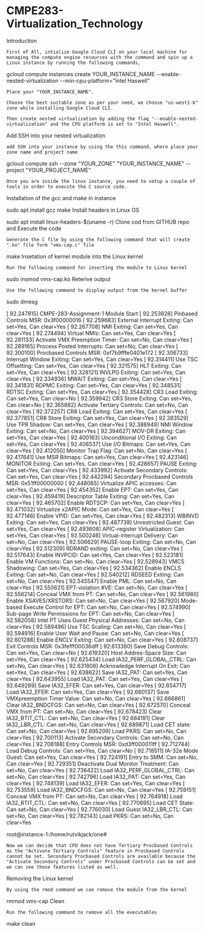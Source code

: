 # CMPE283-Virtualization_Technology

Introduction

    First of All, intialize Google Cloud CLI on your local machine for managing the compute engine resources with the command and spin up a Linux instance by running the following commands,

gcloud compute instances create YOUR_INSTANCE_NAME --enable-nested-virtualization --min-cpu-platform="Intel Haswell"

    Place your "YOUR_INSTANCE_NAME".

    Choose the best suitable zone as per your need, we choose "us-west1-b" zone while installing Google Cloud CLI.

    Then create nested virtualization by adding the flag "--enable-nested-virtualization" and the CPU platform is set to "Intel Haswell".

Add SSH into your nested virtualization

    add SSH into your instance by using the this command, where place your zone name and project name

gcloud compute ssh --zone "YOUR_ZONE" "YOUR_INSTANCE_NAME" --project "YOUR_PROJECT_NAME"

    Once you are inside the linux instance, you need to setup a couple of tools in order to execute the C source code.

Installation of the gcc and make in instance

sudo apt install gcc make
Install headers in Linux OS

sudo apt install linux-headers-$(uname -r)
Clone cod from GITHUB repo and Execute the code

    Generate the C file by using the following command that will create ".ko" file form "vmx-cap.c" file

make
Insetation of kernel module into the Linux kernel

    Run the following command for inserting the module to Linux kernel

sudo insmod vmx-cap.ko
Reterive output

    Use the following command to display output from the kernel buffer

sudo dmesg

[   92.247815] CMPE-283-Assignment-1 Module Start
[   92.253628] Pinbased Controls MSR: 0x3f00000016
[   92.259683]   External Interrupt Exiting: Can set=Yes, Can clear=Yes
[   92.267708]   NMI Exiting: Can set=Yes, Can clear=Yes
[   92.274494]   Virtual NMIs: Can set=Yes, Can clear=Yes
[   92.281133]   Activate VMX Preemption Timer: Can set=No, Can clear=Yes
[   92.289165]   Process Posted Interrupts: Can set=No, Can clear=Yes
[   92.300100] Procbased Controls MSR: 0xf7b9fffe0401e172
[   92.306733]   Interrupt Window Exiting: Can set=Yes, Can clear=Yes
[   92.314411]   Use TSC Offsetting: Can set=Yes, Can clear=Yes
[   92.321575]   HLT Exiting: Can set=Yes, Can clear=Yes
[   92.328121]   INVLPG Exiting: Can set=Yes, Can clear=Yes
[   92.334936]   MWAIT Exiting: Can set=Yes, Can clear=Yes
[   92.341831]   RDPMC Exiting: Can set=Yes, Can clear=Yes
[   92.348531]   RDTSC Exiting: Can set=Yes, Can clear=Yes
[   92.354428]   CR3 Load Exiting: Can set=Yes, Can clear=No
[   92.359942]   CR3 Store Exiting: Can set=Yes, Can clear=No
[   92.365882]   Activate Tertiary Controls: Can set=No, Can clear=Yes
[   92.372257]   CR8 Load Exiting: Can set=Yes, Can clear=Yes
[   92.377851]   CR8 Store Exiting: Can set=Yes, Can clear=Yes
[   92.383529]   Use TPR Shadow: Can set=Yes, Can clear=Yes
[   92.388949]   NMI Window Exiting: Can set=No, Can clear=Yes
[   92.394627]   MOV-DR Exiting: Can set=Yes, Can clear=Yes
[   92.400163]   Unconditional I/O Exiting: Can set=Yes, Can clear=Yes
[   92.406537]   Use I/O Bitmaps: Can set=Yes, Can clear=Yes
[   92.412050]   Monitor Trap Flag: Can set=No, Can clear=Yes
[   92.417641]   Use MSR Bitmaps: Can set=Yes, Can clear=Yes
[   92.423146]   MONITOR Exiting: Can set=Yes, Can clear=Yes
[   92.428657]   PAUSE Exiting: Can set=Yes, Can clear=Yes
[   92.433992]   Activate Secondary Controls: Can set=Yes, Can clear=Yes
[   92.442294] Secondary Procbased Controls MSR: 0x51ff00000000
[   92.448065]   Virtualize APIC accesses: Can set=Yes, Can clear=Yes
[   92.454352]   Enable EPT: Can set=Yes, Can clear=Yes
[   92.459419]   Descriptor Table Exiting: Can set=Yes, Can clear=Yes
[   92.465702]   Enable RDTSCP: Can set=Yes, Can clear=Yes
[   92.471032]   Virtualize x2APIC Mode: Can set=Yes, Can clear=Yes
[   92.477146]   Enable VPID: Can set=Yes, Can clear=Yes
[   92.482313]   WBINVD Exiting: Can set=Yes, Can clear=Yes
[   92.487739]   Unrestricted Guest: Can set=Yes, Can clear=Yes
[   92.493608]   APIC-register Virtualization: Can set=Yes, Can clear=Yes
[   92.500246]   Virtual-interrupt Delivery: Can set=No, Can clear=Yes
[   92.506629]   PAUSE-loop Exiting: Can set=No, Can clear=Yes
[   92.512309]   RDRAND exiting: Can set=No, Can clear=Yes
[   92.517643]   Enable INVPCID: Can set=Yes, Can clear=Yes
[   92.523181]   Enable VM Functions: Can set=No, Can clear=Yes
[   92.528943]   VMCS Shadowing: Can set=Yes, Can clear=Yes
[   92.534362]   Enable ENCLS Exiting: Can set=No, Can clear=Yes
[   92.540212]   RDSEED Exiting: Can set=No, Can clear=Yes
[   92.545547]   Enable PML: Can set=No, Can clear=Yes
[   92.550621]   EPT-violation #VE: Can set=No, Can clear=Yes
[   92.556214]   Conceal VMX from PT: Can set=No, Can clear=Yes
[   92.561980]   Enable XSAVES/XRSTORS: Can set=No, Can clear=Yes
[   92.567920]   Mode-based Execute Control for EPT: Can set=No, Can clear=Yes
[   92.574990]   Sub-page Write Permissions for EPT: Can set=No, Can clear=Yes
[   92.582058]   Intel PT Uses Guest Physical Addresses: Can set=No, Can clear=Yes
[   92.589496]   Use TSC Scaling: Can set=No, Can clear=Yes
[   92.594916]   Enable User Wait and Pause: Can set=No, Can clear=Yes
[   92.601288]   Enable ENCLV Exiting: Can set=No, Can clear=Yes
[   92.608737] Exit Controls MSR: 0x3fefff00036dff
[   92.613380]   Save Debug Controls: Can set=Yes, Can clear=No
[   92.619320]   Host Addres-Space Size: Can set=Yes, Can clear=Yes
[   92.625434]   Load IA32_PERF_GLOBAL_CTRL: Can set=No, Can clear=Yes
[   92.631808]   Acknowledge Interrupt On Exit: Can set=Yes, Can clear=Yes
[   92.638622]   Save IA32_PAT: Can set=Yes, Can clear=Yes
[   92.643955]   Load IA32_PAT: Can set=Yes, Can clear=Yes
[   92.649289]   Save IA32_EFER: Can set=Yes, Can clear=Yes
[   92.654717]   Load IA32_EFER: Can set=Yes, Can clear=Yes
[   92.660137]   Save VMXpreemption Timer Value: Can set=No, Can clear=Yes
[   92.666861]   Clear IA32_BNDCFGS: Can set=No, Can clear=Yes
[   92.672570]   Conceal VMX from PT: Can set=No, Can clear=Yes
[   92.678423]   Clear IA32_RTIT_CTL: Can set=No, Can clear=Yes
[   92.684191]   Clear IA32_LBR_CTL: Can set=No, Can clear=Yes
[   92.689871]   Load CET state: Can set=No, Can clear=Yes
[   92.695209]   Load PKRS: Can set=No, Can clear=Yes
[   92.700113]   Activate Secondary Controls: Can set=No, Can clear=Yes
[   92.708188] Entry Controls MSR: 0xd3ff000011ff
[   92.712744]   Load Debug Controls: Can set=Yes, Can clear=No
[   92.718511]   IA-32e Mode Guest: Can set=Yes, Can clear=Yes
[   92.724191]   Entry to SMM: Can set=No, Can clear=Yes
[   92.729351]   Deactivate Dual Monitor Treatment: Can set=No, Can clear=Yes
[   92.736422]   Load IA32_PERF_GLOBAL_CTRL: Can set=No, Can clear=Yes
[   92.742796]   Load IA32_PAT: Can set=Yes, Can clear=Yes
[   92.748139]   Load IA32_EFER: Can set=Yes, Can clear=Yes
[   92.753559]   Load IA32_BNDCFGS: Can set=No, Can clear=Yes
[   92.759151]   Conceal VMX from PT: Can set=No, Can clear=Yes
[   92.764918]   Load IA32_RTIT_CTL: Can set=No, Can clear=Yes
[   92.770695]   Load CET State: Can set=No, Can clear=Yes
[   92.776030]   Load Guest IA32_LBR_CTL: Can set=No, Can clear=Yes
[   92.782143]   Load PKRS: Can set=No, Can clear=Yes

root@instance-1:/home/rutvikjack/one#

    Now we can decide that CPU does not have Tertiary Procbased Controls as the "Activate Tertiary Controls" feature in Procbased Controls cannot be set. Secondary Procbased Controls are available because the "Activate Secondary Controls" under Procbased Controls can be set and we can see those features listed as well.

Removing the Linux kernel

    By using the rmod command we can remove the module from the kernel

rmmod vmx-cap
Clean

    Run the following command to remove all the executables

make clean
